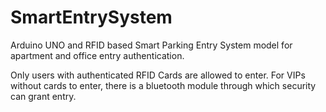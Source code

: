 # SmartEntrySystem
Arduino UNO and RFID based Smart Parking Entry System model for apartment and office entry authentication.

Only users with authenticated RFID Cards are allowed to enter.
For VIPs without cards to enter, there is a bluetooth module through which security can grant entry.
